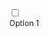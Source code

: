 <label class="ant-checkbox">
    <div class="ant-checkbox__checkmark">
        <input type="checkbox" class="ant-checkbox__native-control" id="id">
    </div>
    <div class="ant-checkbox__label">Option 1</div>
</label>